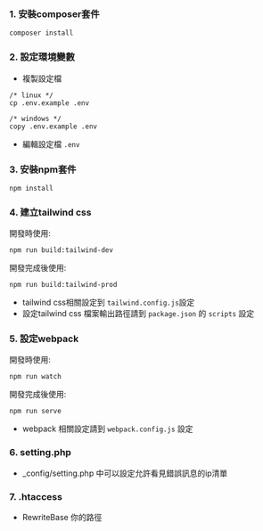 ### 1. 安裝composer套件

```
composer install
```

### 2. 設定環境變數

* 複製設定檔

```
/* linux */
cp .env.example .env 

/* windows */
copy .env.example .env 
```

* 編輯設定檔 `.env`

### 3. 安裝npm套件

```
npm install
```

### 4. 建立tailwind css

開發時使用:
```
npm run build:tailwind-dev
```
開發完成後使用:
```
npm run build:tailwind-prod
```
* tailwind css相關設定到 `tailwind.config.js`設定
* 設定tailwind css 檔案輸出路徑請到 `package.json` 的 `scripts` 設定

### 5. 設定webpack

開發時使用:

```
npm run watch
```

開發完成後使用:

```
npm run serve
```

* webpack 相關設定請到 `webpack.config.js` 設定

### 6. setting.php

* _config/setting.php 中可以設定允許看見錯誤訊息的ip清單

### 7. .htaccess

* RewriteBase 你的路徑

